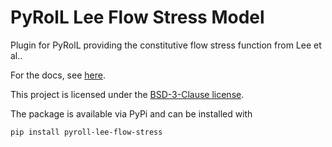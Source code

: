 # PyRolL Lee Flow Stress Model

Plugin for PyRolL providing the constitutive flow stress function from Lee et al..

For the docs, see [here](docs/index.md).

This project is licensed under the [BSD-3-Clause license](LICENSE).

The package is available via PyPi and can be installed with

    pip install pyroll-lee-flow-stress